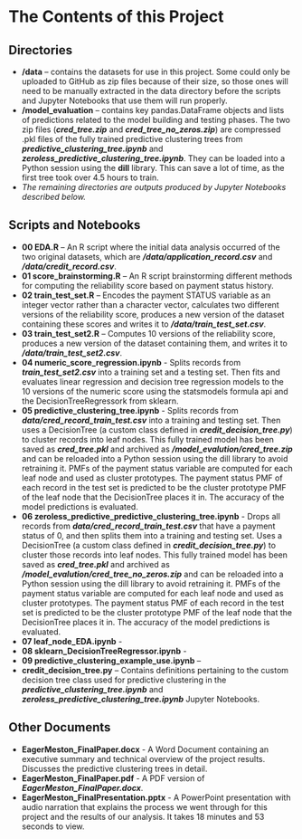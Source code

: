# The Contents of this Project

## Directories
- **/data** – contains the datasets for use in this project.  Some could only be uploaded to GitHub as zip files because of their size, so those ones will need to be manually extracted in the data directory before the scripts and Jupyter Notebooks that use them will run properly.
- **/model_evaluation** – contains key pandas.DataFrame objects and lists of predictions related to the model building and testing phases.  The two zip files (***cred_tree.zip*** and ***cred_tree_no_zeros.zip***) are compressed .pkl files of the fully trained predictive clustering trees from ***predictive_clustering_tree.ipynb*** and ***zeroless_predictive_clustering_tree.ipynb***.  They can be loaded into a Python session using the **dill** library.  This can save a lot of time, as the first tree took over 4.5 hours to train.
- *The remaining directories are outputs produced by Jupyter Notebooks described below.*

## Scripts and Notebooks
- **00 EDA.R** – An R script where the initial data analysis occurred of the two original datasets, which are ***/data/application_record.csv*** and ***/data/credit_record.csv***.
- **01 score_brainstorming.R** – An R script brainstorming different methods for computing the reliability score based on payment status history.
- **02 train_test_set.R** – Encodes the payment STATUS variable as an integer vector rather than a character vector, calculates two different versions of the reliability score, produces a new version of the dataset containing these scores and writes it to ***/data/train_test_set.csv***.
- **03 train_test_set2.R** – Computes 10 versions of the reliability score, produces a new version of the dataset containing them, and writes it to ***/data/train_test_set2.csv***.
- **04 numeric_score_regression.ipynb** - Splits records from ***train_test_set2.csv*** into a training set and a testing set. Then fits and evaluates linear regression and decision tree regression models to the 10 versions of the numeric score using the statsmodels formula api and the DecisionTreeRegressork from sklearn.
- **05 predictive_clustering_tree.ipynb** - Splits records from ***data/cred_record_train_test.csv*** into a training and testing set.  Then uses a DecisionTree (a custom class defined in ***credit_decision_tree.py***) to cluster records into leaf nodes.  This fully trained model has been saved as ***cred_tree.pkl*** and archived as ***/model_evalution/cred_tree.zip*** and can be reloaded into a Python session using the dill library to avoid retraining it.  PMFs of the payment status variable are computed for each leaf node and used as cluster prototypes.  The payment status PMF of each record in the test set is predicted to be the cluster prototype PMF of the leaf node that the DecisionTree places it in.  The accuracy of the model predictions is evaluated.
- **06 zeroless_predictive_predictive_clustering_tree.ipynb** - Drops all records from ***data/cred_record_train_test.csv*** that have a payment status of 0, and then splits them into a training and testing set.  Uses a DecisionTree (a custom class defined in ***credit_decision_tree.py***) to cluster those records into leaf nodes.  This fully trained model has been saved as ***cred_tree.pkl*** and archived as ***/model_evalution/cred_tree_no_zeros.zip*** and can be reloaded into a Python session using the dill library to avoid retraining it.  PMFs of the payment status variable are computed for each leaf node and used as cluster prototypes.  The payment status PMF of each record in the test set is predicted to be the cluster prototype PMF of the leaf node that the DecisionTree places it in.  The accuracy of the model predictions is evaluated.
- **07 leaf_node_EDA.ipynb** - 
- **08 sklearn_DecisionTreeRegressor.ipynb** - 
- **09 predictive_clustering_example_use.ipynb** – 
- **credit_decision_tree.py** – Contains definitions pertaining to the custom decision tree class used for predictive clustering in the ***predictive_clustering_tree.ipynb*** and ***zeroless_predictive_clustering_tree.ipynb*** Jupyter Notebooks.

## Other Documents
- **EagerMeston_FinalPaper.docx** - A Word Document containing an executive summary and technical overview of the project results.  Discusses the predictive clustering trees in detail.
- **EagerMeston_FinalPaper.pdf** - A PDF version of ***EagerMeston_FinalPaper.docx***.
- **EagerMeston_FinalPresentation.pptx** - A PowerPoint presentation with audio narration that explains the process we went through for this project and the results of our analysis.  It takes 18 minutes and 53 seconds to view.
